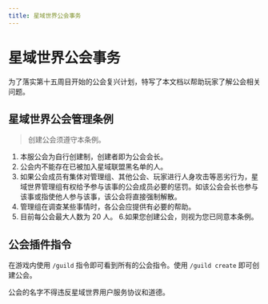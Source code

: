```yaml
---
title: 星域世界公会事务
---
```

# 星域世界公会事务

为了落实第十五周目开始的公会复兴计划，特写了本文档以帮助玩家了解公会相关问题。

## 星域世界公会管理条例

> 创建公会须遵守本条例。

1. 本服公会为自行创建制，创建者即为公会会长。
2. 公会内不能存在已被加入星域联盟黑名单的人。
3. 如果公会成员有集体对管理组、其他公会、玩家进行人身攻击等恶劣行为，星域世界管理组有权给予参与该事的公会成员必要的惩罚。如该公会会长也参与该事或指使他人参与该事，该公会将直接强制解散。 
4. 管理组在调查某些事情时，各公会应提供有必要的帮助。 
5. 目前每公会最大人数为 20 人。 6.如果您创建公会，则视为您已同意本条例。

## 公会插件指令

在游戏内使用 `/guild` 指令即可看到所有的公会指令。使用 `/guild create` 即可创建公会。

公会的名字不得违反星域世界用户服务协议和道德。
